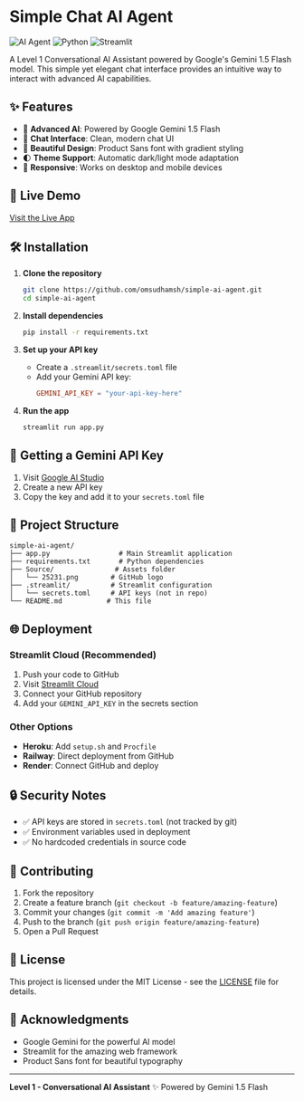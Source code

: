 # Simple Chat AI Agent

![AI Agent](https://img.shields.io/badge/AI-Gemini%201.5%20Flash-blue)
![Python](https://img.shields.io/badge/Python-3.8+-green)
![Streamlit](https://img.shields.io/badge/Streamlit-1.28+-red)

A Level 1 Conversational AI Assistant powered by Google's Gemini 1.5 Flash model. This simple yet elegant chat interface provides an intuitive way to interact with advanced AI capabilities.

## ✨ Features

- 🤖 **Advanced AI**: Powered by Google Gemini 1.5 Flash
- 💬 **Chat Interface**: Clean, modern chat UI
- 🎨 **Beautiful Design**: Product Sans font with gradient styling
- 🌓 **Theme Support**: Automatic dark/light mode adaptation
- 📱 **Responsive**: Works on desktop and mobile devices

## 🚀 Live Demo

[Visit the Live App](#) <!-- Add your deployment URL here -->

## 🛠️ Installation

1. **Clone the repository**
   ```bash
   git clone https://github.com/omsudhamsh/simple-ai-agent.git
   cd simple-ai-agent
   ```

2. **Install dependencies**
   ```bash
   pip install -r requirements.txt
   ```

3. **Set up your API key**
   - Create a `.streamlit/secrets.toml` file
   - Add your Gemini API key:
     ```toml
     GEMINI_API_KEY = "your-api-key-here"
     ```

4. **Run the app**
   ```bash
   streamlit run app.py
   ```

## 🔑 Getting a Gemini API Key

1. Visit [Google AI Studio](https://makersuite.google.com/app/apikey)
2. Create a new API key
3. Copy the key and add it to your `secrets.toml` file

## 📁 Project Structure

```
simple-ai-agent/
├── app.py                 # Main Streamlit application
├── requirements.txt       # Python dependencies
├── Source/               # Assets folder
│   └── 25231.png        # GitHub logo
├── .streamlit/          # Streamlit configuration
│   └── secrets.toml     # API keys (not in repo)
└── README.md           # This file
```

## 🌐 Deployment

### Streamlit Cloud (Recommended)
1. Push your code to GitHub
2. Visit [Streamlit Cloud](https://streamlit.io/cloud)
3. Connect your GitHub repository
4. Add your `GEMINI_API_KEY` in the secrets section

### Other Options
- **Heroku**: Add `setup.sh` and `Procfile`
- **Railway**: Direct deployment from GitHub
- **Render**: Connect GitHub and deploy

## 🔒 Security Notes

- ✅ API keys are stored in `secrets.toml` (not tracked by git)
- ✅ Environment variables used in deployment
- ✅ No hardcoded credentials in source code

## 🤝 Contributing

1. Fork the repository
2. Create a feature branch (`git checkout -b feature/amazing-feature`)
3. Commit your changes (`git commit -m 'Add amazing feature'`)
4. Push to the branch (`git push origin feature/amazing-feature`)
5. Open a Pull Request

## 📄 License

This project is licensed under the MIT License - see the [LICENSE](LICENSE) file for details.

## 🙏 Acknowledgments

- Google Gemini for the powerful AI model
- Streamlit for the amazing web framework
- Product Sans font for beautiful typography

---

**Level 1 - Conversational AI Assistant** ✨ Powered by Gemini 1.5 Flash
